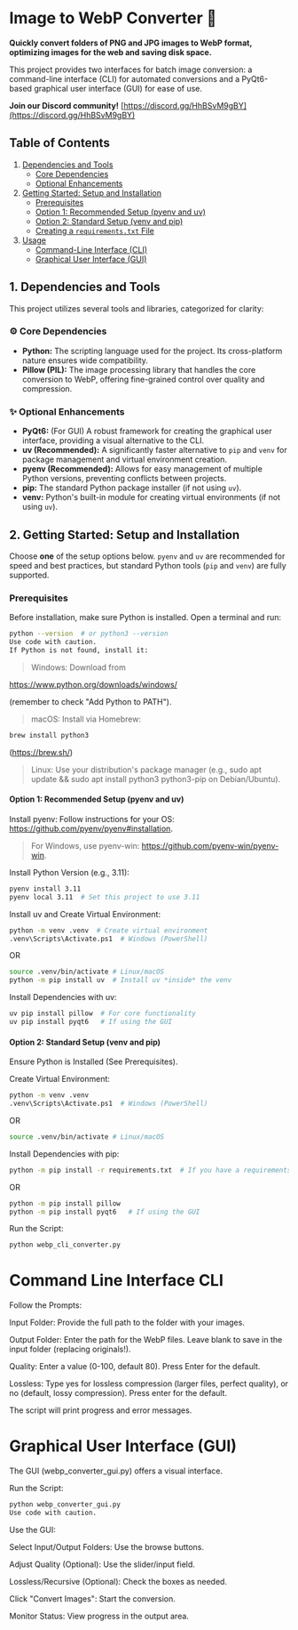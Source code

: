 # Image to WebP Converter 🚀

**Quickly convert folders of PNG and JPG images to WebP format, optimizing images for the web and saving disk space.**

This project provides two interfaces for batch image conversion: a command-line interface (CLI) for automated conversions and a PyQt6-based graphical user interface (GUI) for ease of use.

**Join our Discord community!** [https://discord.gg/HhBSvM9gBY](https://discord.gg/HhBSvM9gBY)

## Table of Contents

1.  [Dependencies and Tools](#dependencies-and-tools)
    *   [Core Dependencies](#core-dependencies)
    *   [Optional Enhancements](#optional-enhancements)
2.  [Getting Started: Setup and Installation](#getting-started-setup-and-installation)
    *   [Prerequisites](#prerequisites)
    *   [Option 1: Recommended Setup (pyenv and uv)](#option-1-recommended-setup-pyenv-and-uv)
    *   [Option 2: Standard Setup (venv and pip)](#option-2-standard-setup-venv-and-pip)
    *   [Creating a `requirements.txt` File](#creating-a-requirementstxt-file)
3.  [Usage](#usage)
    *   [Command-Line Interface (CLI)](#command-line-interface-cli)
    *   [Graphical User Interface (GUI)](#graphical-user-interface-gui)

## 1. Dependencies and Tools

This project utilizes several tools and libraries, categorized for clarity:

### ⚙️ Core Dependencies

*   **Python:**  The scripting language used for the project.  Its cross-platform nature ensures wide compatibility.
*   **Pillow (PIL):**  The image processing library that handles the core conversion to WebP, offering fine-grained control over quality and compression.

### ✨ Optional Enhancements

*   **PyQt6:** (For GUI)  A robust framework for creating the graphical user interface, providing a visual alternative to the CLI.
*   **uv (Recommended):** A significantly faster alternative to `pip` and `venv` for package management and virtual environment creation.
*   **pyenv (Recommended):**  Allows for easy management of multiple Python versions, preventing conflicts between projects.
*   **pip:**  The standard Python package installer (if not using `uv`).
*   **venv:**  Python's built-in module for creating virtual environments (if not using `uv`).

## 2. Getting Started: Setup and Installation

Choose **one** of the setup options below.  `pyenv` and `uv` are recommended for speed and best practices, but standard Python tools (`pip` and `venv`) are fully supported.

### Prerequisites

Before installation, make sure Python is installed. Open a terminal and run:

```bash
python --version  # or python3 --version
Use code with caution.
If Python is not found, install it:
```
> Windows: Download from 

https://www.python.org/downloads/windows/ 

(remember to check "Add Python to PATH").

> macOS:
Install via Homebrew: 
``` bash 
brew install python3
```
(https://brew.sh/)

> Linux: Use your distribution's package manager (e.g., sudo apt update && sudo apt install python3 python3-pip on Debian/Ubuntu).

#### Option 1: Recommended Setup (pyenv and uv)

Install pyenv: Follow instructions for your OS: 
https://github.com/pyenv/pyenv#installation. 

> For Windows, use pyenv-win: https://github.com/pyenv-win/pyenv-win.

Install Python Version (e.g., 3.11):

```bash
pyenv install 3.11
pyenv local 3.11  # Set this project to use 3.11
```

Install uv and Create Virtual Environment:
```bash
python -m venv .venv  # Create virtual environment
.venv\Scripts\Activate.ps1  # Windows (PowerShell)
```
OR
```bash
source .venv/bin/activate # Linux/macOS
python -m pip install uv  # Install uv *inside* the venv
```
Install Dependencies with uv:
```bash
uv pip install pillow  # For core functionality
uv pip install pyqt6   # If using the GUI
``` 

#### Option 2: Standard Setup (venv and pip)
Ensure Python is Installed (See Prerequisites).

Create Virtual Environment:
```bash
python -m venv .venv
.venv\Scripts\Activate.ps1  # Windows (PowerShell)
``` 
 OR
```bash
source .venv/bin/activate # Linux/macOS
``` 
Install Dependencies with pip:
```bash
python -m pip install -r requirements.txt  # If you have a requirements.txt
``` 
OR
```bash
python -m pip install pillow
python -m pip install pyqt6   # If using the GUI
```

Run the Script:
``` bash
python webp_cli_converter.py
```
# Command Line Interface CLI

Follow the Prompts:

Input Folder: Provide the full path to the folder with your images.

Output Folder: Enter the path for the WebP files. Leave blank to save in the input folder (replacing originals!).

Quality: Enter a value (0-100, default 80). Press Enter for the default.

Lossless: Type yes for lossless compression (larger files, perfect quality), or no (default, lossy compression). Press enter for the default.

The script will print progress and error messages.

# Graphical User Interface (GUI)
The GUI (webp_converter_gui.py) offers a visual interface.

Run the Script:
``` bash
python webp_converter_gui.py
Use code with caution.
``` 
Use the GUI:

Select Input/Output Folders: Use the browse buttons.

Adjust Quality (Optional): Use the slider/input field.

Lossless/Recursive (Optional): Check the boxes as needed.

Click "Convert Images": Start the conversion.

Monitor Status: View progress in the output area.
